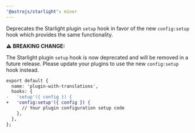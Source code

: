 ```yaml
---
'@astrojs/starlight': minor
---
```


Deprecates the Starlight plugin `setup` hook in favor of the new `config:setup` hook which provides the same functionality.

⚠️ **BREAKING CHANGE:**

The Starlight plugin `setup` hook is now deprecated and will be removed in a future release. Please update your plugins to use the new `config:setup` hook instead.

```diff
export default {
  name: 'plugin-with-translations',
  hooks: {
-   'setup'({ config }) {
+   'config:setup'({ config }) {
      // Your plugin configuration setup code
    },
  },
};
```
